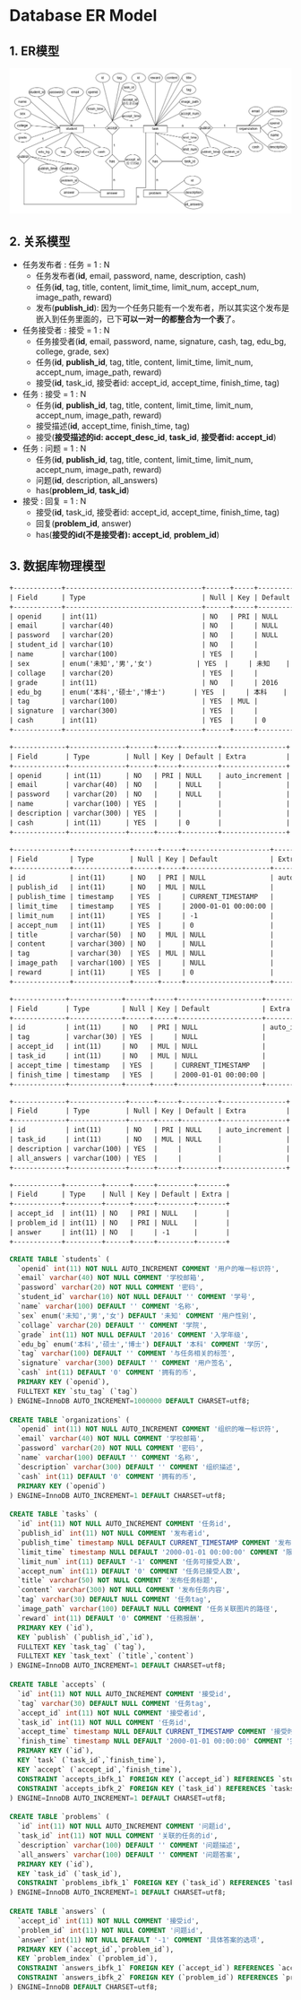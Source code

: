 # Database ER Model

## 1. ER模型

![ER逻辑模型](images/07-02-02-database-er-model.png)

## 2. 关系模型

* 任务发布者 : 任务 = 1 : N
    * 任务发布者(<strong>id</strong>, email, password, name, description, cash)
    * 任务(<strong>id</strong>, tag, title, content, limit_time, limit_num, accept_num, image_path, reward)
    * 发布(<strong>publish_id</strong>): 因为一个任务只能有一个发布者，所以其实这个发布是嵌入到任务里面的，已下<strong>可以一对一的都整合为一个表</strong>了。
* 任务接受者 : 接受 = 1 : N
    * 任务接受者(<strong>id</strong>, email, password, name, signature, cash, tag, edu_bg, college, grade, sex)
    * 任务(<strong>id</strong>, <strong>publish_id</strong>, tag, title, content, limit_time, limit_num, accept_num, image_path, reward)
    * 接受(<strong>id</strong>, task_id, 接受者id: accept_id, accept_time, finish_time, tag)
* 任务 : 接受 = 1 : N
    * 任务(<strong>id</strong>, <strong>publish_id</strong>, tag, title, content, limit_time, limit_num, accept_num, image_path, reward)
    * 接受描述(<strong>id</strong>, accept_time, finish_time, tag)
    * 接受(<strong>接受描述的id: accept_desc_id</strong>, <strong>task_id</strong>, <strong>接受者id: accept_id</strong>)
* 任务 : 问题 = 1 : N
    * 任务(<strong>id</strong>, <strong>publish_id</strong>, tag, title, content, limit_time, limit_num, accept_num, image_path, reward)
    * 问题(<strong>id</strong>, description, all_answers)
    * has(<strong>problem_id</strong>, <strong>task_id</strong>)
* 接受 : 回复 = 1 : N
    * 接受(<strong>id</strong>, task_id, 接受者id: accept_id, accept_time, finish_time, tag)
    * 回复(<strong>problem_id</strong>, answer)
    * has(<strong>接受的id(不是接受者): accept_id</strong>, <strong>problem_id</strong>)

## 3. 数据库物理模型

```txt
+------------+----------------------------------+------+-----+---------+----------------+
| Field      | Type                             | Null | Key | Default | Extra          |
+------------+----------------------------------+------+-----+---------+----------------+
| openid     | int(11)                          | NO   | PRI | NULL    | auto_increment |
| email      | varchar(40)                      | NO   |     | NULL    |                |
| password   | varchar(20)                      | NO   |     | NULL    |                |
| student_id | varchar(10)                      | NO   |     |         |                |
| name       | varchar(100)                     | YES  |     |         |                |
| sex        | enum('未知','男','女')           | YES  |     | 未知    |                |
| collage    | varchar(20)                      | YES  |     |         |                |
| grade      | int(11)                          | NO   |     | 2016    |                |
| edu_bg     | enum('本科','硕士','博士')       | YES  |     | 本科    |                |
| tag        | varchar(100)                     | YES  | MUL |         |                |
| signature  | varchar(300)                     | YES  |     |         |                |
| cash       | int(11)                          | YES  |     | 0       |                |
+------------+----------------------------------+------+-----+---------+----------------+
```
```txt
+-------------+--------------+------+-----+---------+----------------+
| Field       | Type         | Null | Key | Default | Extra          |
+-------------+--------------+------+-----+---------+----------------+
| openid      | int(11)      | NO   | PRI | NULL    | auto_increment |
| email       | varchar(40)  | NO   |     | NULL    |                |
| password    | varchar(20)  | NO   |     | NULL    |                |
| name        | varchar(100) | YES  |     |         |                |
| description | varchar(300) | YES  |     |         |                |
| cash        | int(11)      | YES  |     | 0       |                |
+-------------+--------------+------+-----+---------+----------------+
```
```txt
+--------------+--------------+------+-----+---------------------+----------------+
| Field        | Type         | Null | Key | Default             | Extra          |
+--------------+--------------+------+-----+---------------------+----------------+
| id           | int(11)      | NO   | PRI | NULL                | auto_increment |
| publish_id   | int(11)      | NO   | MUL | NULL                |                |
| publish_time | timestamp    | YES  |     | CURRENT_TIMESTAMP   |                |
| limit_time   | timestamp    | YES  |     | 2000-01-01 00:00:00 |                |
| limit_num    | int(11)      | YES  |     | -1                  |                |
| accept_num   | int(11)      | YES  |     | 0                   |                |
| title        | varchar(50)  | NO   | MUL | NULL                |                |
| content      | varchar(300) | NO   |     | NULL                |                |
| tag          | varchar(30)  | YES  | MUL | NULL                |                |
| image_path   | varchar(100) | YES  |     | NULL                |                |
| reward       | int(11)      | YES  |     | 0                   |                |
+--------------+--------------+------+-----+---------------------+----------------+
```
```txt
+-------------+-------------+------+-----+---------------------+----------------+
| Field       | Type        | Null | Key | Default             | Extra          |
+-------------+-------------+------+-----+---------------------+----------------+
| id          | int(11)     | NO   | PRI | NULL                | auto_increment |
| tag         | varchar(30) | YES  |     | NULL                |                |
| accept_id   | int(11)     | NO   | MUL | NULL                |                |
| task_id     | int(11)     | NO   | MUL | NULL                |                |
| accept_time | timestamp   | YES  |     | CURRENT_TIMESTAMP   |                |
| finish_time | timestamp   | YES  |     | 2000-01-01 00:00:00 |                |
+-------------+-------------+------+-----+---------------------+----------------+
```
```txt
+-------------+--------------+------+-----+---------+----------------+
| Field       | Type         | Null | Key | Default | Extra          |
+-------------+--------------+------+-----+---------+----------------+
| id          | int(11)      | NO   | PRI | NULL    | auto_increment |
| task_id     | int(11)      | NO   | MUL | NULL    |                |
| description | varchar(100) | YES  |     |         |                |
| all_answers | varchar(100) | YES  |     |         |                |
+-------------+--------------+------+-----+---------+----------------+
```
```txt
+------------+---------+------+-----+---------+-------+
| Field      | Type    | Null | Key | Default | Extra |
+------------+---------+------+-----+---------+-------+
| accept_id  | int(11) | NO   | PRI | NULL    |       |
| problem_id | int(11) | NO   | PRI | NULL    |       |
| answer     | int(11) | NO   |     | -1      |       |
+------------+---------+------+-----+---------+-------+
```

```sql
CREATE TABLE `students` (
  `openid` int(11) NOT NULL AUTO_INCREMENT COMMENT '用户的唯一标识符',
  `email` varchar(40) NOT NULL COMMENT '学校邮箱',
  `password` varchar(20) NOT NULL COMMENT '密码',
  `student_id` varchar(10) NOT NULL DEFAULT '' COMMENT '学号',
  `name` varchar(100) DEFAULT '' COMMENT '名称',
  `sex` enum('未知','男','女') DEFAULT '未知' COMMENT '用户性别',
  `collage` varchar(20) DEFAULT '' COMMENT '学院',
  `grade` int(11) NOT NULL DEFAULT '2016' COMMENT '入学年级',
  `edu_bg` enum('本科','硕士','博士') DEFAULT '本科' COMMENT '学历',
  `tag` varchar(100) DEFAULT '' COMMENT '与任务相关的标签',
  `signature` varchar(300) DEFAULT '' COMMENT '用户签名',
  `cash` int(11) DEFAULT '0' COMMENT '拥有的币',
  PRIMARY KEY (`openid`),
  FULLTEXT KEY `stu_tag` (`tag`)
) ENGINE=InnoDB AUTO_INCREMENT=1000000 DEFAULT CHARSET=utf8;

CREATE TABLE `organizations` (
  `openid` int(11) NOT NULL AUTO_INCREMENT COMMENT '组织的唯一标识符',
  `email` varchar(40) NOT NULL COMMENT '学校邮箱',
  `password` varchar(20) NOT NULL COMMENT '密码',
  `name` varchar(100) DEFAULT '' COMMENT '名称',
  `description` varchar(300) DEFAULT '' COMMENT '组织描述',
  `cash` int(11) DEFAULT '0' COMMENT '拥有的币',
  PRIMARY KEY (`openid`)
) ENGINE=InnoDB AUTO_INCREMENT=1 DEFAULT CHARSET=utf8;

CREATE TABLE `tasks` (
  `id` int(11) NOT NULL AUTO_INCREMENT COMMENT '任务id',
  `publish_id` int(11) NOT NULL COMMENT '发布者id',
  `publish_time` timestamp NULL DEFAULT CURRENT_TIMESTAMP COMMENT '发布时间',
  `limit_time` timestamp NULL DEFAULT '2000-01-01 00:00:00' COMMENT '限时',
  `limit_num` int(11) DEFAULT '-1' COMMENT '任务可接受人数',
  `accept_num` int(11) DEFAULT '0' COMMENT '任务已接受人数',
  `title` varchar(50) NOT NULL COMMENT '发布任务标题',
  `content` varchar(300) NOT NULL COMMENT '发布任务内容',
  `tag` varchar(30) DEFAULT NULL COMMENT '任务tag',
  `image_path` varchar(100) DEFAULT NULL COMMENT '任务关联图片的路径',
  `reward` int(11) DEFAULT '0' COMMENT '任務报酬',
  PRIMARY KEY (`id`),
  KEY `publish` (`publish_id`,`id`),
  FULLTEXT KEY `task_tag` (`tag`),
  FULLTEXT KEY `task_text` (`title`,`content`)
) ENGINE=InnoDB AUTO_INCREMENT=1 DEFAULT CHARSET=utf8;

CREATE TABLE `accepts` (
  `id` int(11) NOT NULL AUTO_INCREMENT COMMENT '接受id',
  `tag` varchar(30) DEFAULT NULL COMMENT '任务tag',
  `accept_id` int(11) NOT NULL COMMENT '接受者id',
  `task_id` int(11) NOT NULL COMMENT '任务id',
  `accept_time` timestamp NULL DEFAULT CURRENT_TIMESTAMP COMMENT '接受时间',
  `finish_time` timestamp NULL DEFAULT '2000-01-01 00:00:00' COMMENT '完成时间',
  PRIMARY KEY (`id`),
  KEY `task` (`task_id`,`finish_time`),
  KEY `accept` (`accept_id`,`finish_time`),
  CONSTRAINT `accepts_ibfk_1` FOREIGN KEY (`accept_id`) REFERENCES `students` (`openid`) ON DELETE CASCADE,
  CONSTRAINT `accepts_ibfk_2` FOREIGN KEY (`task_id`) REFERENCES `tasks` (`id`) ON DELETE CASCADE
) ENGINE=InnoDB AUTO_INCREMENT=1 DEFAULT CHARSET=utf8;

CREATE TABLE `problems` (
  `id` int(11) NOT NULL AUTO_INCREMENT COMMENT '问题id',
  `task_id` int(11) NOT NULL COMMENT '关联的任务的id',
  `description` varchar(100) DEFAULT '' COMMENT '问题描述',
  `all_answers` varchar(100) DEFAULT '' COMMENT '问题答案',
  PRIMARY KEY (`id`),
  KEY `task_id` (`task_id`),
  CONSTRAINT `problems_ibfk_1` FOREIGN KEY (`task_id`) REFERENCES `tasks` (`id`) ON DELETE CASCADE
) ENGINE=InnoDB AUTO_INCREMENT=1 DEFAULT CHARSET=utf8;

CREATE TABLE `answers` (
  `accept_id` int(11) NOT NULL COMMENT '接受id',
  `problem_id` int(11) NOT NULL COMMENT '问题id',
  `answer` int(11) NOT NULL DEFAULT '-1' COMMENT '具体答案的选项',
  PRIMARY KEY (`accept_id`,`problem_id`),
  KEY `problem_index` (`problem_id`),
  CONSTRAINT `answers_ibfk_1` FOREIGN KEY (`accept_id`) REFERENCES `accepts` (`id`) ON DELETE CASCADE,
  CONSTRAINT `answers_ibfk_2` FOREIGN KEY (`problem_id`) REFERENCES `problems` (`id`) ON DELETE CASCADE
) ENGINE=InnoDB DEFAULT CHARSET=utf8;
```